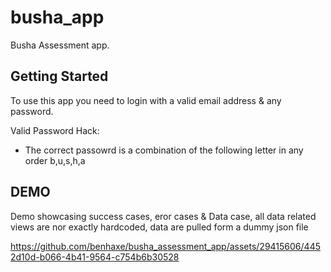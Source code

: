 # busha_app

Busha Assessment app.

## Getting Started

To use this app you need to login with a valid email address & any password.

Valid Password Hack:

- The correct passowrd is a combination of the following letter in any order b,u,s,h,a

## DEMO
Demo showcasing success cases, eror cases & Data case, all data related views are nor exactly hardcoded, data are pulled form a dummy json file

https://github.com/benhaxe/busha_assessment_app/assets/29415606/4452d10d-b066-4b41-9564-c754b6b30528

